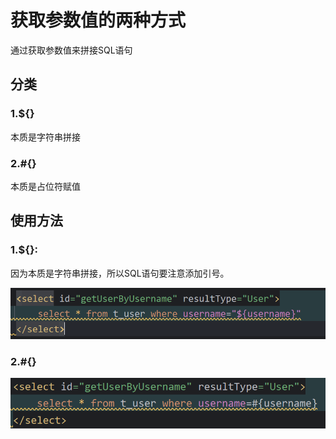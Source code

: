 # 获取参数值的两种方式

通过获取参数值来拼接SQL语句

## 分类

### 1.${}

本质是字符串拼接

### 2.#{}

本质是占位符赋值



## 使用方法

### 1.${}:

因为本质是字符串拼接，所以SQL语句要注意添加引号。

![image-20241011204937061](./../../TyporaImage/MyBatis/image-20241011204937061.png)

### 2.#{}

![image-20241011205035811](./../../TyporaImage/MyBatis/image-20241011205035811.png)